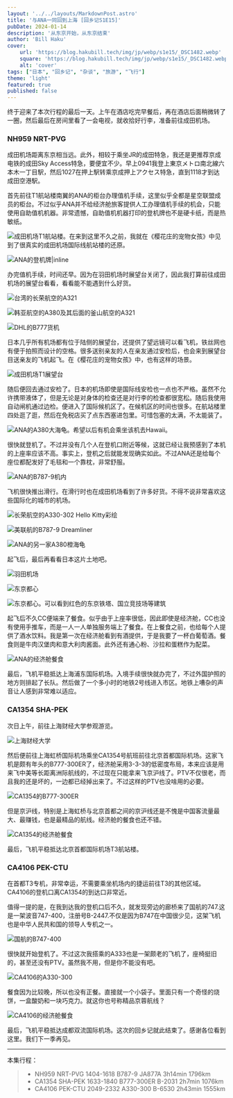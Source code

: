 ```yaml
---
layout: '../../layouts/MarkdownPost.astro'
title: '与ANA一同回到上海 [回乡记S1E15]'
pubDate: 2024-01-14
description: '从东京开始，从东京结束'
author: 'Bill Haku'
cover:
    url: 'https://blog.hakubill.tech/img/jp/webp/s1e15/_DSC1482.webp'
    square: 'https://blog.hakubill.tech/img/jp/webp/s1e15/_DSC1482.webp'
    alt: 'cover'
tags: ["日本", "回乡记", "杂谈", "旅游", "飞行"]
theme: 'light'
featured: true
published: false
---
```


终于迎来了本次行程的最后一天。上午在酒店吃完早餐后，再在酒店后面稍微转了一圈，然后最后在房间里看了一会电视，就收拾好行李，准备前往成田机场。

### NH959 NRT-PVG

成田机场距离东京相当远。此外，相较于乘坐JR的成田特急，我还是更推荐京成电铁的成田Sky Access特急，要便宜不少。早上0941我登上東京メトロ南北線六本木一丁目駅，然后1027在押上駅转乘京成押上アクセス特急，直到1118才到达成田空港駅。

首先前往T1航站楼南翼的ANA的柜台办理值机手续，这里似乎全都是星空联盟成员的柜台。不过似乎ANA并不给经济舱旅客提供人工办理值机手续的机会，只能使用自助值机机器。非常遗憾，自助值机机器打印的登机牌也不是硬卡纸，而是热敏纸。

![成田机场T1航站楼。在来到这里不久之前，我就在《樱花庄的宠物女孩》中见到了很真实的成田机场国际线航站楼的还原。](https://blog.hakubill.tech/img/jp/webp/s1e15/IMG_0700.webp)

![ANA的登机牌|inline](https://blog.hakubill.tech/img/jp/webp/s1e15/IMG_0702.webp)

办完值机手续，时间还早。因为在羽田机场时展望台关闭了，因此我打算前往成田机场的展望台看看，看看能不能遇到什么好货。

![台湾的长荣航空的A321](https://blog.hakubill.tech/img/jp/webp/s1e15/_DSC1479.webp)

![韩亚航空的A380及其后面的釜山航空的A321](https://blog.hakubill.tech/img/jp/webp/s1e15/_DSC1482.webp)

![DHL的B777货机](https://blog.hakubill.tech/img/jp/webp/s1e15/_DSC1484.webp)

日本几乎所有机场都有位于陆侧的展望台，还提供了望远镜可以看飞机，铁丝网也有便于拍照而设计的空格。很多送别亲友的人在亲友通过安检后，也会来到展望台目送亲友的飞机起飞。在《樱花庄的宠物女孩》中，也有这样的场景。

![成田机场T1展望台](https://blog.hakubill.tech/img/jp/webp/s1e15/_DSC1491.webp)

随后便回去通过安检了。日本的机场即使是国际线安检也一点也不严格。虽然不允许携带液体了，但是无论是对身体的检查还是对行李的检查都很宽松。随后我使用自动闸机通过边检。便进入了国际候机区了。在候机区的时间也很多。在航站楼里四处逛了逛，然后在免税店买了点东西塞进包里。可惜包塞的太满，不太能装了。

![ANA的A380大海龟。希望以后有机会乘坐该机去Hawaii。](https://blog.hakubill.tech/img/jp/webp/s1e15/IMG_0710.webp)

很快就登机了。不过并没有几个人在登机口附近等候，这就已经让我预感到了本机的上座率应该不高。事实上，登机之后就能发现确实如此。不过ANA还是给每个座位都配发好了毛毯和一个靠枕，非常舒服。

![ANA的B787-9机内](https://blog.hakubill.tech/img/jp/webp/s1e15/IMG_0715.webp)

飞机很快推出滑行。在滑行时也在成田机场看到了许多好货。不得不说非常喜欢这些国际化的城市的机场。

![长荣航空的A330-302 Hello Kitty彩绘](https://blog.hakubill.tech/img/jp/webp/s1e15/_DSC1498.webp)

![美联航的B787-9 Dreamliner](https://blog.hakubill.tech/img/jp/webp/s1e15/_DSC1509.webp)

![ANA的另一家A380橙海龟](https://blog.hakubill.tech/img/jp/webp/s1e15/_DSC1514.webp)

起飞后，最后再看看日本这片土地吧。

![羽田机场](https://blog.hakubill.tech/img/jp/webp/s1e15/_DSC1549.webp)

![东京都心](https://blog.hakubill.tech/img/jp/webp/s1e15/_DSC1548.webp)

![东京都心。可以看到红色的东京铁塔、国立竞技场等建筑](https://blog.hakubill.tech/img/jp/webp/s1e15/_DSC1552.webp)

起飞后不久CC便端来了餐食。似乎由于上座率很低，因此即使是经济舱，CC也没有使用手推车，而是一人一人单独服务端上了餐食。在上餐食之前，也给每个人提供了酒水饮料。我是第一次在经济舱看到有酒提供，于是我要了一杯白葡萄酒。餐食则是牛肉汉堡肉和意大利肉酱面。此外还有通心粉、沙拉和蛋糕作为配菜。

![ANA的经济舱餐食](https://blog.hakubill.tech/img/jp/webp/s1e15/IMG_0719.webp)

最后，飞机平稳抵达上海浦东国际机场。入境手续很快就办完了，不过外国护照的地方则排起了长队。然后做了一个多小时的地铁2号线进入市区。地铁上嘈杂的声音让人感到非常难以适应。

### CA1354 SHA-PEK

次日上午，前往上海财经大学参观游览。

![上海财经大学](https://blog.hakubill.tech/img/jp/webp/s1e15/IMG_0742.webp)

然后便前往上海虹桥国际机场乘坐CA1354号航班前往北京首都国际机场。这家飞机是颇有年头的B777-300ER了，经济舱采用3-3-3的低密度布局，本来应该是用来飞中美等长距离洲际航线的，不过现在只能拿来飞京沪线了。PTV不仅很老，而且我的还是坏的，一边都已经掉出来了。不过这样的PTV也没啥用的必要。

![CA1354的B777-300ER](https://blog.hakubill.tech/img/jp/webp/s1e15/IMG_0752.webp)

但是京沪线，特别是上海虹桥与北京首都之间的京沪线还是不愧是中国客流量最大、最赚钱，也是最精品的航线。经济舱的餐食也还不错。

![CA1354的经济舱餐食](https://blog.hakubill.tech/img/jp/webp/s1e15/IMG_0758.webp)

最后，飞机平稳抵达北京首都国际机场T3航站楼。

### CA4106 PEK-CTU

在首都T3专机，非常幸运，不需要乘坐机场内的捷运前往T3的其他区域。CA4106的登机口离CA1354的到达口非常近。

值得一提的是，在我到达我的登机口后不久，就发现旁边的廊桥来了国航的747.这是一架波音747-400，注册号B-2447.不仅是因为B747在中国很少见，这架飞机也是中华人民共和国的领导人专机之一。

![国航的B747-400](https://blog.hakubill.tech/img/jp/webp/s1e15/_DSC1621.webp)

很快就开始登机了。不过这次我搭乘的A333也是一架颇老的飞机了，座椅挺旧的，甚至还没有PTV。虽然我不用，但是你不能没有吧。

![CA4106的A330-300](https://blog.hakubill.tech/img/jp/webp/s1e15/IMG_0769.webp)

餐食因为比较晚，所以也没有正餐。直接就一个小袋子。里面只有一个奇怪的烧饼，一盒酸奶和一块巧克力。就这你也号称精品京蓉航线？

![CA4106的经济舱餐食](https://blog.hakubill.tech/img/jp/webp/s1e15/IMG_0770.webp)

最后，飞机平稳抵达成都双流国际机场。这次的回乡记就此结束了。感谢各位看到这里。我们下一季再见。

---

本集行程：

> - NH959 NRT-PVG 1404-1618 B787-9 JA877A 3h14min 1796km
> - CA1354 SHA-PEK 1633-1840 B777-300ER B-2031 2h7min 1076km
> - CA4106 PEK-CTU 2049-2332 A330-300 B-6530 2h43min 1555km
